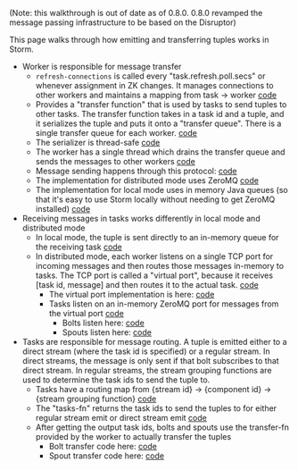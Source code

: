 (Note: this walkthrough is out of date as of 0.8.0. 0.8.0 revamped the message passing infrastructure to be based on the Disruptor)

This page walks through how emitting and transferring tuples works in Storm.

- Worker is responsible for message transfer
   - `refresh-connections` is called every "task.refresh.poll.secs" or whenever assignment in ZK changes. It manages connections to other workers and maintains a mapping from task -> worker [code](https://github.com/nathanmarz/storm/blob/0.7.1/src/clj/backtype/storm/daemon/worker.clj#L123)
   - Provides a "transfer function" that is used by tasks to send tuples to other tasks. The transfer function takes in a task id and a tuple, and it serializes the tuple and puts it onto a "transfer queue". There is a single transfer queue for each worker. [code](https://github.com/nathanmarz/storm/blob/0.7.1/src/clj/backtype/storm/daemon/worker.clj#L56)
   - The serializer is thread-safe [code](https://github.com/nathanmarz/storm/blob/0.7.1/src/jvm/backtype/storm/serialization/KryoTupleSerializer.java#L26)
   - The worker has a single thread which drains the transfer queue and sends the messages to other workers [code](https://github.com/nathanmarz/storm/blob/0.7.1/src/clj/backtype/storm/daemon/worker.clj#L185)
   - Message sending happens through this protocol: [code](https://github.com/nathanmarz/storm/blob/0.7.1/src/clj/backtype/storm/messaging/protocol.clj)
   - The implementation for distributed mode uses ZeroMQ [code](https://github.com/nathanmarz/storm/blob/0.7.1/src/clj/backtype/storm/messaging/zmq.clj)
   - The implementation for local mode uses in memory Java queues (so that it's easy to use Storm locally without needing to get ZeroMQ installed) [code](https://github.com/nathanmarz/storm/blob/0.7.1/src/clj/backtype/storm/messaging/local.clj)
- Receiving messages in tasks works differently in local mode and distributed mode
   - In local mode, the tuple is sent directly to an in-memory queue for the receiving task [code](https://github.com/nathanmarz/storm/blob/master/src/clj/backtype/storm/messaging/local.clj#L21)
   - In distributed mode, each worker listens on a single TCP port for incoming messages and then routes those messages in-memory to tasks. The TCP port is called a "virtual port", because it receives [task id, message] and then routes it to the actual task. [code](https://github.com/nathanmarz/storm/blob/master/src/clj/backtype/storm/daemon/worker.clj#L204)
      - The virtual port implementation is here: [code](https://github.com/nathanmarz/storm/blob/master/src/clj/zilch/virtual_port.clj)
      - Tasks listen on an in-memory ZeroMQ port for messages from the virtual port [code](https://github.com/nathanmarz/storm/blob/master/src/clj/backtype/storm/daemon/task.clj#L201)
        - Bolts listen here: [code](https://github.com/nathanmarz/storm/blob/master/src/clj/backtype/storm/daemon/task.clj#L489)
        - Spouts listen here: [code](https://github.com/nathanmarz/storm/blob/master/src/clj/backtype/storm/daemon/task.clj#L382)
- Tasks are responsible for message routing. A tuple is emitted either to a direct stream (where the task id is specified) or a regular stream. In direct streams, the message is only sent if that bolt subscribes to that direct stream. In regular streams, the stream grouping functions are used to determine the task ids to send the tuple to.
  - Tasks have a routing map from {stream id} -> {component id} -> {stream grouping function} [code](https://github.com/nathanmarz/storm/blob/master/src/clj/backtype/storm/daemon/task.clj#L198)
  - The "tasks-fn" returns the task ids to send the tuples to for either regular stream emit or direct stream emit [code](https://github.com/nathanmarz/storm/blob/master/src/clj/backtype/storm/daemon/task.clj#L207)
  - After getting the output task ids, bolts and spouts use the transfer-fn provided by the worker to actually transfer the tuples
      - Bolt transfer code here: [code](https://github.com/nathanmarz/storm/blob/master/src/clj/backtype/storm/daemon/task.clj#L429)
      - Spout transfer code here: [code](https://github.com/nathanmarz/storm/blob/master/src/clj/backtype/storm/daemon/task.clj#L329)
